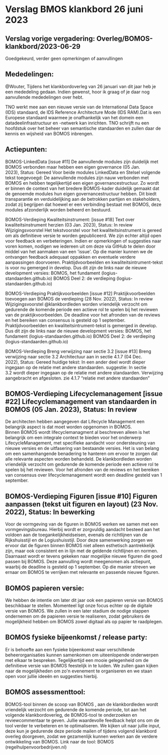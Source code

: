 # Verslag BMOS klankbord 26 juni 2023

## Verslag vorige vergadering:  Overleg/BOMOS-klankbord/2023-06-29

Goedgekeurd, verder geen opmerkingen of aanvullingen 

## Mededelingen: 

@Wouter, Tijdens het klankbordoverleg van 26 januari van dit jaar heb je een mededeling gedaan. Indien gewenst, hoor ik graag of je daar nog aanvullende mededelingen over hebt.

TNO werkt mee aan een nieuwe versie van de International Data Space (IDS) standaard, de IDS Reference Architecture Mode (IDS RAM).Dat is een Europese standaard waarmee je onafhankelijk van het domein een datadeelinfrastructuur en -netwerk kan inrichten. TNO schrijft nu een hoofdstuk over het beheer van semantische standaarden en zullen daar de kennis en wijsheid van BOMOS inbrengen.

## Actiepunten:

BOMOS-LinkedData [issue #11] De aanvullende modules zijn duidelijk met BOMOS verbonden maar hebben een eigen governance (05 Jan. 2023), Status: Gereed
Voor beide modules LinkedData en Stelsel volgende tekst toegevoegd: De aanvullende modules zijn nauw verbonden met BOMOS en hebben tegelijkertijd een eigen governancestructuur. Zo wordt er binnen de context van het bredere BOMOS-kader duidelijk gemaakt dat de genoemde modules hun eigen governancestructuur hebben. Dit biedt transparantie en verduidelijking aan de betrokken partijen en stakeholders, zodat zij begrijpen dat hoewel er een verbinding bestaat met BOMOS, deze modules afzonderlijk worden beheerd en bestuurd.

BOMOS-Verdieping Kwaliteitsinstrument: [issue #18] Text over kwaliteitsinstrument herzien (03 Jan. 2023), Status: In review Wijzigingsvoorstel
Het tekstvoorstel voor het kwaliteitsinstrument is gereed om als definitieve versie te worden gepubliceerd. We zijn echter altijd open voor feedback en verbeteringen. Indien er opmerkingen of suggesties naar voren komen, nodigen we iedereen uit om deze via GitHub te delen door middel van het aanmaken van een 'issue'. Op die manier kunnen we de ontvangen feedback adequaat oppakken en eventuele verdere aanpassingen doorvoeren.
Praktijdvoorbeelden en kwaliteitsintrument-tekst is voor nu gemerged in develop. Dus dit zijn de links naar de nieuwe development versies:
BOMOS, het fundament (logius-standaarden.github.io)
BOMOS Deel 2: de verdieping (logius-standaarden.github.io)

BOMOS-Verdieping Praktijkvoorbeelden [issue #12] Praktijkvoorbeelden toevoegen aan BOMOS de verdieping (28 Nov. 2022), Status: In review Wijzigingsvoorstel
@klankbordleden worden vriendelijk verzocht om gedurende de komende periode een actieve rol te spelen bij het reviewen van de praktijkvoorbeelden. De deadline voor het afronden van de reviews en het bereiken van consensus is gesteld op 1 september. 
Praktijdvoorbeelden en kwaliteitsintrument-tekst is gemerged in develop. Dus dit zijn de links naar de nieuwe development versies:
BOMOS, het fundament (logius-standaarden.github.io)
BOMOS Deel 2: de verdieping (logius-standaarden.github.io)

BOMOS-Verdieping Breng verwijzing naar sectie 3.2  [issue #13] Breng verwijzing naar sectie 3.2 Architectuur aan in sectie 4.1.7 (04 Dec. 2022), Status: Gereed
huidige tekst:
In een ander deel wordt dieper ingegaan op de relatie met andere standaarden.
suggestie:
In sectie 3.2 wordt dieper ingegaan op de relatie met andere standaarden.
Verwijzing aangebracht en afgesloten. zie 4.1.7 “relatie met andere standaarden”

## BOMOS-Verdieping Lifecyclemanagement [issue #22] Lifecyclemanagement van standaarden in BOMOS (05 Jan. 2023), Status: In review
De architecten hebben aangegeven dat Lifecycle Management een belangrijk aspect is dat moet worden opgenomen in BOMOS.   
Binnen BOMOS wordt lifecyclemanagment al beschreven alleen is het belangrijk om een integrale context te bieden voor het onderwerp LifecycleManagement, met specifieke aandacht voor ondersteuning van nieuwe versies en de uitfasering van bestaande versies. Het is van belang om een samenhangende benadering te hanteren om ervoor te zorgen dat alle relevante aspecten worden behandeld.
De klankbordleden worden vriendelijk verzocht om gedurende de komende periode een actieve rol te spelen bij het reviewen. Voor het afronden van de reviews en het bereiken van consensus over lifecyclemanagement wordt een deadline gesteld van 1 september.

## BOMOS-Verdieping Figuren [issue #10] Figuren aanpassen (tekst uit figuren en layout) (23 Nov. 2022), Status: In bewerking
Voor de vormgeving van de figuren in BOMOS werken we samen met een vormgevingsbureau. Hierbij wordt er zorgvuldig aandacht besteed aan het voldoen aan de toegankelijkheidseisen, evenals de richtlijnen van de Rijkshuisstijl en de Logiushuisstijl. Door deze samenwerking zorgen we ervoor dat de figuren binnen BOMOS niet alleen esthetisch aantrekkelijk zijn, maar ook consistent en in lijn met de geldende richtlijnen en normen. Daarnaast wordt er tevens gekeken naar mogelijke nieuwe figuren die goed passen bij BOMOS. Deze aanvulling wordt meegenomen als actiepunt, waarbij de deadline is gesteld op 1 september. Op die manier streven we ernaar om BOMOS te verrijken met relevante en passende nieuwe figuren. 

## BOMOS papieren versie: 
We hebben de intentie om later dit jaar ook een papieren versie van BOMOS beschikbaar te stellen. Momenteel ligt onze focus echter op de digitale versie van BOMOS. We zullen in een later stadium de nodige stappen ondernemen om de papieren versie te realiseren, zodat gebruikers de mogelijkheid hebben om BOMOS zowel digitaal als op papier te raadplegen.

## BOMOS fysieke bijeenkomst  / release party: 
Er is behoefte aan een fysieke bijeenkomst waar verschillende beheerorganisaties kunnen samenkomen om uiteenlopende onderwerpen met elkaar te bespreken. Tegelijkertijd een mooie gelegenheid om de definitieve versie van BOMOS feestelijk in te luiden. We zullen gaan kijken naar de mogelijkheden om zo'n evenement te organiseren en we staan open voor jullie ideeën en suggesties hierbij.

## BOMOS assessmenttool: 
BOMOS-tool binnen de scoop van BOMOS , aan de klankbordleden wordt vriendelijk verzocht om gedurende de komende periode, tot aan het volgende klankbordoverleg, de BOMOS-tool te onderzoeken en reviewcommentaar te geven. Jullie waardevolle feedback helpt ons om de tool verder te verbeteren en te optimaliseren. We kijken uit naar jullie input, deze kun je gedurende deze periode mailen of tijdens volgend klankbord overleg doorgeven, zodat we gezamenlijk kunnen werken aan de verdere ontwikkeling van BOMOS.
Link naar de tool: BOMOS (regelhulpenvoorbedrijven.nl)
